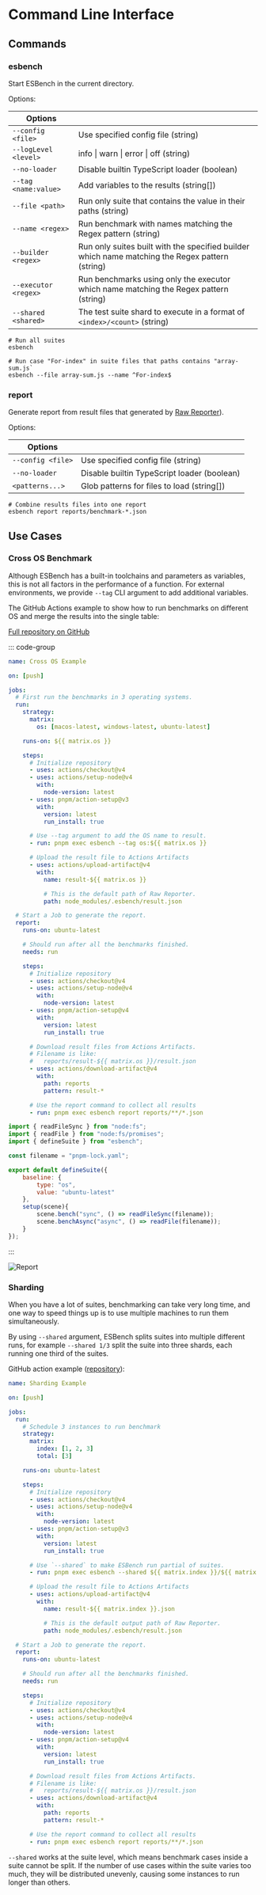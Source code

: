 # Command Line Interface

## Commands

### esbench

Start ESBench in the current directory. 

Options:

| Options              |                                                                                                 |
|----------------------|-------------------------------------------------------------------------------------------------|
| `--config <file>`    | Use specified config file (string)                                                              |
| `--logLevel <level>` | info \| warn \| error \| off (string)                                                           |
| `--no-loader`        | Disable builtin TypeScript loader (boolean)                                                     |
| `--tag <name:value>` | Add variables to the results (string[])                                                         |
| `--file <path>`      | Run only suite that contains the value in their paths (string)                                  |
| `--name <regex>`     | Run benchmark with names matching the Regex pattern (string)                                    |
| `--builder <regex>`  | Run only suites built with the specified builder which name matching the Regex pattern (string) |
| `--executor <regex>` | Run benchmarks using only the executor which name matching the Regex pattern (string)           |
| `--shared <shared>`  | The test suite shard to execute in a format of `<index>/<count>` (string)                       |

```shell
# Run all suites
esbench

# Run case "For-index" in suite files that paths contains "array-sum.js`
esbench --file array-sum.js --name ^For-index$
```

### report

Generate report from result files that generated by [Raw Reporter](./reporters#rawreporter)).

Options:

| Options           |                                             |
|-------------------|---------------------------------------------|
| `--config <file>` | Use specified config file (string)          |
| `--no-loader`     | Disable builtin TypeScript loader (boolean) |
| `<patterns...>`   | Glob patterns for files to load (string[])  |

```shell
# Combine results files into one report
esbench report reports/benchmark-*.json
```

## Use Cases

### Cross OS Benchmark

Although ESBench has a built-in toolchains and parameters as variables, this is not all factors in the performance of a function. For external environments, we provide `--tag` CLI argument to add additional variables.

The GitHub Actions example to show how to run benchmarks on different OS and merge the results into the single table:

[Full repository on GitHub](https://github.com/ESBenchmark/ci-examples/tree/master)

::: code-group
```yaml [.github/workflows/cross-os.yml]
name: Cross OS Example

on: [push]

jobs:
  # First run the benchmarks in 3 operating systems.
  run:
    strategy:
      matrix:
        os: [macos-latest, windows-latest, ubuntu-latest]

    runs-on: ${{ matrix.os }}

    steps:
      # Initialize repository
      - uses: actions/checkout@v4
      - uses: actions/setup-node@v4
        with:
          node-version: latest
      - uses: pnpm/action-setup@v3
        with:
          version: latest
          run_install: true

      # Use --tag argument to add the OS name to result.
      - run: pnpm exec esbench --tag os:${{ matrix.os }}

      # Upload the result file to Actions Artifacts
      - uses: actions/upload-artifact@v4
        with:
          name: result-${{ matrix.os }}

          # This is the default path of Raw Reporter.
          path: node_modules/.esbench/result.json

  # Start a Job to generate the report.
  report:
    runs-on: ubuntu-latest

    # Should run after all the benchmarks finished.
    needs: run

    steps:
      # Initialize repository
      - uses: actions/checkout@v4
      - uses: actions/setup-node@v4
        with:
          node-version: latest
      - uses: pnpm/action-setup@v4
        with:
          version: latest
          run_install: true

      # Download result files from Actions Artifacts.
      # Filename is like:
      #   reports/result-${{ matrix.os }}/result.json
      - uses: actions/download-artifact@v4
        with:
          path: reports
          pattern: result-*

      # Use the report command to collect all results
      - run: pnpm exec esbench report reports/**/*.json
```
```javascript [file-read.js]
import { readFileSync } from "node:fs";
import { readFile } from "node:fs/promises";
import { defineSuite } from "esbench";

const filename = "pnpm-lock.yaml";

export default defineSuite({
	baseline: {
		type: "os",
		value: "ubuntu-latest"
	},
	setup(scene){
		scene.bench("sync", () => readFileSync(filename));
		scene.benchAsync("async", () => readFile(filename));
	}
});
```
:::

![Report](../assets/cross-os-report.webp)

### Sharding

When you have a lot of suites, benchmarking can take very long time, and one way to speed things up is to use multiple machines to run them simultaneously.

By using `--shared` argument, ESBench splits suites into multiple different runs, for example `--shared 1/3`  split the suite into three shards, each running one third of the suites.

GitHub action example ([repository](https://github.com/ESBenchmark/ci-examples/tree/sharding)):

```yaml
name: Sharding Example

on: [push]

jobs:
  run:
    # Schedule 3 instances to run benchmark
    strategy:
      matrix:
        index: [1, 2, 3]
        total: [3]

    runs-on: ubuntu-latest

    steps:
      # Initialize repository
      - uses: actions/checkout@v4
      - uses: actions/setup-node@v4
        with:
          node-version: latest
      - uses: pnpm/action-setup@v3
        with:
          version: latest
          run_install: true

      # Use `--shared` to make ESBench run partial of suites.
      - run: pnpm exec esbench --shared ${{ matrix.index }}/${{ matrix.total }}

      # Upload the result file to Actions Artifacts
      - uses: actions/upload-artifact@v4
        with:
          name: result-${{ matrix.index }}.json

          # This is the default output path of Raw Reporter.
          path: node_modules/.esbench/result.json

  # Start a Job to generate the report.
  report:
    runs-on: ubuntu-latest

    # Should run after all the benchmarks finished.
    needs: run

    steps:
      # Initialize repository
      - uses: actions/checkout@v4
      - uses: actions/setup-node@v4
        with:
          node-version: latest
      - uses: pnpm/action-setup@v4
        with:
          version: latest
          run_install: true

      # Download result files from Actions Artifacts.
      # Filename is like:
      #   reports/result-${{ matrix.os }}/result.json
      - uses: actions/download-artifact@v4
        with:
          path: reports
          pattern: result-*

      # Use the report command to collect all results
      - run: pnpm exec esbench report reports/**/*.json
```

`--shared` works at the suite level, which means benchmark cases inside a suite cannot be split. If the number of use cases within the suite varies too much, they will be distributed unevenly, causing some instances to run longer than others.
